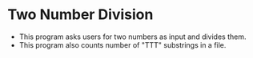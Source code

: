 # Two Number Division

- This program asks users for two numbers as input and divides them. 
- This program also counts number of "TTT" substrings in a file.